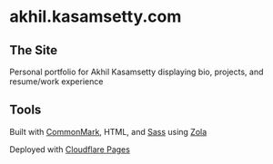 # akhil.kasamsetty.com

## The Site
Personal portfolio for Akhil Kasamsetty displaying bio, projects, and resume/work experience

## Tools
Built with [CommonMark](https://commonmark.org), HTML, and [Sass](https://sass-lang.com) using [Zola](https://www.getzola.org)

Deployed with [Cloudflare Pages](https://pages.cloudflare.com)